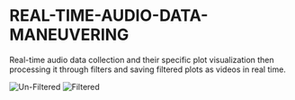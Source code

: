 # REAL-TIME-AUDIO-DATA-MANEUVERING
 Real-time audio data collection and their specific plot visualization then processing it through filters and saving filtered plots as videos in real time.
 
 
![Un-Filtered](/figure34_un.png"Un-Filtered")
![Filtered](/figure34_fil.png"Filtered")
